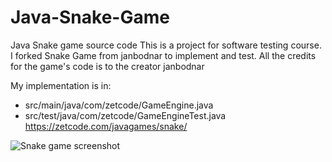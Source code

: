 # Java-Snake-Game
Java Snake game source code
This is a project for software testing course. I forked Snake Game from janbodnar to implement and test. All the credits for the game's code is to the creator janbodnar

My implementation is in:
- src/main/java/com/zetcode/GameEngine.java
- src/test/java/com/zetcode/GameEngineTest.java
https://zetcode.com/javagames/snake/  

![Snake game screenshot](snake.png)
